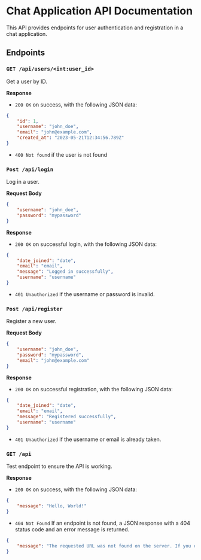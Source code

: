 # Chat Application API Documentation

This API provides endpoints for user authentication and registration in a chat application.

## Endpoints

### `GET /api/users/<int:user_id>`

Get a user by ID.

**Response**

- `200 OK` on success, with the following JSON data:

```json
{
    "id": 1,
    "username": "john_doe",
    "email": "john@example.com",
    "created_at": "2023-05-21T12:34:56.789Z"
}
```

- `400 Not found` if the user is not found

### `Post /api/login`

Log in a user.

**Request Body**

```json
{
    "username": "john_doe",
    "password": "mypassword"
}
```

**Response**

- `200 OK` on successful login, with the following JSON data:

```json
{
    "date_joined": "date",
    "email": "email",
    "message": "Logged in successfully",
    "username": "username"
}
```

- `401 Unauthorized` if the username or password is invalid.

### `Post /api/register`

Register a new user.

**Request Body**

```json
{
    "username": "john_doe",
    "password": "mypassword",
    "email": "john@example.com"
}
```

**Response**

- `200 OK` on successful registration, with the following JSON data:

```json
{
    "date_joined": "date",
    "email": "email",
    "message": "Registered successfully",
    "username": "username"
}
```

- `401 Unauthorized` if the username or email is already taken.

### `GET /api`

Test endpoint to ensure the API is working.

**Response**

- `200 OK` on success, with the following JSON data:

```json
{
    "message": "Hello, World!"
}
```

- `404 Not Found` If an endpoint is not found, a JSON response with a 404 status code and an error message is returned.

```json
{
    "message": "The requested URL was not found on the server. If you entered the URL manually please check your spelling and try again."
}
```
